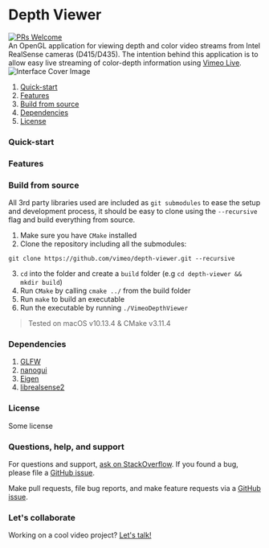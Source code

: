 # Depth Viewer
[![PRs Welcome](https://img.shields.io/badge/PRs-welcome-brightgreen.svg?style=flat-square)](http://makeapullrequest.com)  
An OpenGL application for viewing depth and color video streams from Intel RealSense cameras (D415/D435). The intention behind this application is to allow easy live streaming of color-depth information using [Vimeo Live](https://vimeo.com/live).
![Interface Cover Image](https://github.com/vimeo/depth-viewer/blob/master/docs/cover.png)  
1. [Quick-start](#quick-start)
1. [Features](#features)
1. [Build from source](#build-from-source)
1. [Dependencies](#dependencies)
1. [License](#license)

### Quick-start

### Features

### Build from source
All 3rd party libraries used are included as `git submodules` to ease the setup and development process, it should be easy to clone using the `--recursive` flag and build everything from source.
1. Make sure you have `CMake` installed
2. Clone the repository including all the submodules:
```
git clone https://github.com/vimeo/depth-viewer.git --recursive
```
3. `cd` into the folder and create a `build` folder (e.g `cd depth-viewer && mkdir build`)
4. Run `CMake` by calling `cmake ../` from the build folder
5. Run `make` to build an executable
6. Run the executable by running `./VimeoDepthViewer`

> Tested on macOS v10.13.4 & CMake v3.11.4

### Dependencies
1. [GLFW](https://github.com/glfw/glfw)
1. [nanogui](https://github.com/wjakob/nanogui)
1. [Eigen](https://github.com/libigl/eigen)
1. [librealsense2](https://github.com/IntelRealSense/librealsense)

### License
Some license

### Questions, help, and support
For questions and support, [ask on StackOverflow](https://stackoverflow.com/questions/ask/?tags=vimeo). If you found a bug, please file a [GitHub issue](https://github.com/vimeo/depth-viewer/issues).

Make pull requests, file bug reports, and make feature requests via a [GitHub issue](https://github.com/vimeo/depth-viewer/issues).

### Let's collaborate
Working on a cool video project? [Let's talk!](mailto:labs@vimeo.com)
